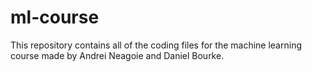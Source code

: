 # ml-course
This repository contains all of the coding files for the machine learning course made by Andrei Neagoie and Daniel Bourke.
